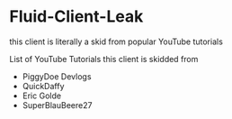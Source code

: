 # Fluid-Client-Leak
this client is literally a skid from popular YouTube tutorials

List of YouTube Tutorials this client is skidded from
- PiggyDoe Devlogs
- QuickDaffy
- Eric Golde
- SuperBlauBeere27
